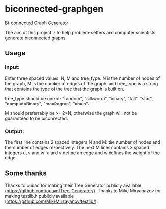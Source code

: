 # biconnected-graphgen
Bi-connected Graph Generator

The aim of this project is to help problem-setters and computer scientists generate biconnected graphs.

## Usage

### Input:
Enter three spaced values: N, M and tree_type. 
N is the number of nodes of the graph, M is the number of edges of the graph, and tree_type is a string that contains the type of the tree that the graph is built on. 

tree_type should be one of: "random", "silkworm", "binary", "tall", "star", "completeBinary", "maxDegree", "chain".

M should preferrably be >= 2*N, otherwise the graph will not be guaranteed to be biconnected.

### Output:
The first line contains 2 spaced integers N and M: the number of nodes and the number of edges respectively.
The next M lines contains 3 spaced integers u, v and w: u and v define an edge and w defines the weight of the edge.

## Some thanks
Thanks to ouuan for making their Tree Generator publicly available (https://github.com/ouuan/Tree-Generator/).
Thanks to Mike Miryanazov for making testlib.h publicly available (https://github.com/MikeMirzayanov/testlib/).
